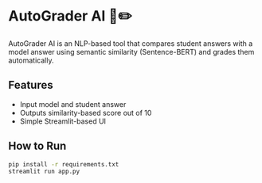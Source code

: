 # AutoGrader AI 🧠✏️

AutoGrader AI is an NLP-based tool that compares student answers with a model answer using semantic similarity (Sentence-BERT) and grades them automatically.

## Features
- Input model and student answer
- Outputs similarity-based score out of 10
- Simple Streamlit-based UI

## How to Run
```bash
pip install -r requirements.txt
streamlit run app.py
```
